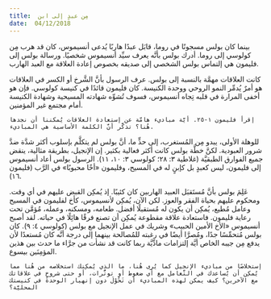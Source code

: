 ```yaml
---
title:  مِن عبدٍ إلى ابن
date:  04/12/2018
---
```


بينما كان بولس مسجونًا في روما، قابَل عبدًا هاربًا يُدعى أنسيموس، كان قد هرب مِن كولوسي إلى روما. أدرك بولس بأنَّه يعرف سيِّد أنسيموس شخصيًا. ورسالة بولس إلى فليمون هي إلتماس بولس الشخصي إلى صديقه بخصوص إعادة العلاقة مع العبد الهارب.

كانت العلاقات مهمَّة بالنسبة إلى بولس. عرف الرسول بأنَّ الشَّرخ أو الكسر في العلاقات هو أمرٌ يُدمِّر النمو الروحي ووحدة الكنيسة. كان فليمون قائدًا في كنيسة كولوسي. فإن هو أخفى المرارة في قلبه تِجاه أنسيموس، فسوف تُشوِّه شهادته المسيحية وشهادة الكنيسة أمام مجتمع غير المؤمنين.

`إقرأ فليمون ١-٢٥. أيَّة مباديء هامَّة عن إستعادة العلاقات يُمكننا أن نجدها هُنا؟ تذكَّر أنَّ الكلمة الأساسية هي المباديء.`

للوهلة الأولى، يبدو مِن المُستغرب، إلى حدٍّ ما، أنَّ بولس لم يتكلَّم بإسلوب أكثر شدَّة ضدَّ شرور العبودية. لكنَّ خطَّة بولس كانت أكثر فعالية بكثير. إن الإنجيل، بطريقة مثالية، ينقض جميع الفوارق الطبقيَّة (غلاطية ٣: ٢٨؛ كولوسي ٣: ١٠، ١١). الرسول بولس أعاد أنسيموس إلى فليمون، ليس كعبدٍ بل كإبنٍ له في المسيح، وفليمون «أخًا محبوبًا» في الرَّب (فليمون ١٦).

عَلِمَ بولس بأنَّ مُستَقبَل العبيد الهاربين كان كئيبًا. إذ يُمكِن القبض عليهم في أي وقت. ومحكوم عليهم بحياة الفقر والعوز. لكن الآن، يُمكِن لأنسيموس، كأخ لفليمون في المسيح وعامل مُطيع، يُمكِن أن يكون له مُستقبلًا أفضل. طعامه، ومسكنه، وعمله، مُؤمَّن تحت رعاية فليمون. فاستعادة علاقة مقطوعة يُمكِن أن تصنع فرقًا هائِلًا في حياته. لقد أصبح أنسيموس «الأخ الأمين الحبيب» وشريك في عمل الإنجيل مع بولس (كولوسي ٤: ٩). كان بولس مُتحمِّسًا جدًا، ومُصرَّا أيضًا في رغبته للمُصالحة بينهما إلى درجة أنَّه كان مُستعدًا لأن يدفع مِن جيبه الخاص أيَّة إلتزامات مادِّيَّة ربما كانت قد نشأت من جرَّاء ما حدث بين هذين المؤمِنَين بيسوع.

`إستخلاصًا من مباديء الإنجيل كما يُرى هُنا، ما الذي يُمكِنك استخلاصه من هُنا مما يُمكِن أن يُساعدك في التَّعامل مع أي ضغوط أو توتُّرات، أو حتى شروخٍ في علاقاتك مع الآخرين؟ كيف يمكن لهذه المباديء أن تَحُوْلَ دون إنهيار الوحدة في كنيستك المحليَّة؟`